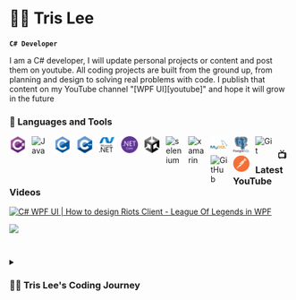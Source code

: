 # 🏄‍♂️ Tris Lee

**`C# Developer`**

I am a C# developer, I will update personal projects or content and post them on youtube.
All coding projects are built from the ground up, from planning and design to solving real problems with code.
I publish that content on my YouTube channel "[WPF UI][youtube]" and hope it will grow in the future

### 🧰 Languages and Tools

<img align="left" alt="C#" width="30px" style="padding-right:10px;" src="https://github.com/devicons/devicon/blob/v2.16.0/icons/csharp/csharp-original.svg"/>
<img align="left" alt="Java" width="30px" style="padding-right:10px;" src="https://cdn.jsdelivr.net/gh/devicons/devicon/icons/java/java-original.svg"/>
<img align="left" alt="C" width="30px" style="padding-right:10px;"  src="https://raw.githubusercontent.com/devicons/devicon/master/icons/c/c-original.svg"/>
<img align="left" alt="C++" width="30px" style="padding-right:10px;" src="https://raw.githubusercontent.com/devicons/devicon/master/icons/cplusplus/cplusplus-original.svg"/> 
<img align="left" alt="DotNet" width="30px" style="padding-right:10px;" src="https://github.com/devicons/devicon/blob/v2.16.0/icons/dot-net/dot-net-original-wordmark.svg"/>
<img align="left" alt="DotNetCore" width="30px" style="padding-right:10px;" src="https://github.com/devicons/devicon/blob/v2.16.0/icons/dotnetcore/dotnetcore-original.svg"/>
<img align="left" alt="Unity" width="30px" style="padding-right:10px;" src="https://github.com/devicons/devicon/blob/v2.16.0/icons/unity/unity-original.svg"/>
<img align="left" alt="selenium" width="30px" style="padding-right:10px;"  src="https://raw.githubusercontent.com/detain/svg-logos/780f25886640cef088af994181646db2f6b1a3f8/svg/selenium-logo.svg"/>
<img align="left" alt="xamarin" width="30px" style="padding-right:10px;"  src="https://raw.githubusercontent.com/detain/svg-logos/780f25886640cef088af994181646db2f6b1a3f8/svg/xamarin.svg"/>
<img align="left" alt="MySql" width="30px" style="padding-right:10px;" src="https://github.com/devicons/devicon/blob/v2.16.0/icons/mysql/mysql-original-wordmark.svg"/>
<img align="left" alt="PostgresSQL" width="30px" style="padding-right:10px;"  src="https://raw.githubusercontent.com/devicons/devicon/master/icons/postgresql/postgresql-original-wordmark.svg"/>
<img align="left" alt="Git" width="30px" style="padding-right:10px;" src="https://cdn.jsdelivr.net/gh/devicons/devicon/icons/git/git-original.svg" />
<img align="left" alt="GitHub" width="30px" style="padding-right:10px;" src="https://cdn.jsdelivr.net/gh/devicons/devicon/icons/github/github-original.svg" />
<img align="left" alt="Postman" width="30px" style="padding-right:10px;" src="https://github.com/devicons/devicon/blob/v2.16.0/icons/postman/postman-original.svg"/>

#

### 📺 Latest YouTube Videos

<!-- BEGIN YOUTUBE-CARDS -->
[![C# WPF UI | How to design Riots Client - League Of Legends in WPF](https://ytcards.demolab.com/?id=ZjuU8j6v3H0&title=C%23+WPF+UI+%7C+How+to+design+Riots+Client+-+League+Of+Legends+in+WPF&lang=en&timestamp=1677946593&background_color=%230d1117&title_color=%23ffffff&stats_color=%23dedede&max_title_lines=1&width=250&border_radius=5 "C# WPF UI | How to design Riots Client - League Of Legends in WPF")](https://www.youtube.com/watch?v=ZjuU8j6v3H0)
<!-- END YOUTUBE-CARDS -->
[<img src="https://custom-icon-badges.demolab.com/badge/-Subscribe%20For%20More-red?style=for-the-badge&logo=video&logoColor=white"/>](https://www.youtube.com/@wpfuivn?sub_confirmation=1)

#

<details>
 <summary><h3>👨‍💻 Tris Lee's Coding Journey</h3></summary>
   Updating...
